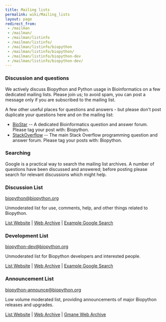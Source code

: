 ```yaml
---
title: Mailing lists
permalink: wiki/Mailing_lists
layout: page
redirect_from:
 - /mailman
 - /mailman/
 - /mailman/listinfo
 - /mailman/listinfo/
 - /mailman/listinfo/biopython
 - /mailman/listinfo/biopython/
 - /mailman/listinfo/biopython-dev
 - /mailman/listinfo/biopython-dev/
---
```


### Discussion and questions

We actively discuss Biopython and Python usage in Bioinformatics on a
few dedicated mailing lists. Please join us; to avoid spam, you can post
a message only if you are subscribed to the mailing list.

A few other useful places for questions and answers - but please don't
post duplicate your questions here and on the mailing list:

-   [BioStar](https://www.biostars.org/) -- A dedicated
    Bioinformatics question and answer forum. Please tag your post
    with: Biopython.
-   [StackOverflow](http://stackoverflow.com/questions/tagged/biopython)
    -- The main Stack Overflow programming question and answer forum.
    Please tag your posts with: Biopython.

### Searching

Google is a practical way to search the mailing list archives. A number
of questions have been discussed and answered; before posting please
search for relevant discussions which might help.

### Discussion List

<biopython@biopython.org>

Unmoderated list for use, comments, help, and other things related to
Biopython.

[List Website](http://lists.open-bio.org/mailman/listinfo/biopython/) |
[Web Archive](http://lists.open-bio.org/pipermail/biopython/) |
[Example Google Search](https://www.google.co.uk/search?q=example+site%3Ahttp%3A%2F%2Flists.open-bio.org%2Fpipermail%2Fbiopython%2F)

### Development List

<biopython-dev@biopython.org>

Unmoderated list for Biopython developers and interested people.

[List Website](http://lists.open-bio.org/mailman/listinfo/biopython-dev/) |
[Web Archive](http://lists.open-bio.org/pipermail/biopython-dev/) |
[Example Google Search](https://www.google.co.uk/search?q=example+site%3Ahttp%3A%2F%2Flists.open-bio.org%2Fpipermail%2Fbiopython%2F)

### Announcement List

<biopython-announce@biopython.org>

Low volume moderated list, providing announcements of major Biopython
releases and upgrades.

[List Website](http://lists.open-bio.org/mailman/listinfo/biopython-announce/) |
[Web Archive](http://lists.open-bio.org/pipermail/biopython-announce/) |
[Gmane Web Archive](http://dir.gmane.org/gmane.comp.python.bio.announce)
